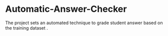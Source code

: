 # Automatic-Answer-Checker
The project sets an automated technique to grade student answer based on the training dataset .
